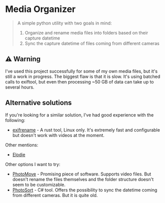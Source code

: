 # Media Organizer

> A simple python utility with two goals in mind:
> 1. Organize and rename media files into folders based on their capture datetime
> 2. Sync the capture datetime of files coming from different cameras

## :warning: Warning

I've used this project successfully for some of my own media files, but it's still a work in progress. The biggest flaw is that it is slow. It's using batched calls to exiftool, but even then
processing ~50 GB of data can take up to several hours.

## Alternative solutions

If you're looking for a similar solution, I've had good experience with the following:

* [exifrename](https://github.com/cdown/exifrename) - A rust tool, Linux only. It's extremely fast and configurable but doesn't work with videos at the moment.

Other mentions:

* [Elodie](https://github.com/jmathai/elodie)


Other options I want to try:

* [PhotoMove](https://www.mjbpix.com/automatically-move-photos-to-directories-or-folders-based-on-exif-date/) - Promising piece of software. Supports video files. But doesn't rename the files themselves and the folder structure doesn't seem to be customizable.
* [PhotoSort](https://github.com/fialot/PhotoSort) - C# tool. Offers the possibility to sync the datetime coming from different cameras. But it is quite old.
